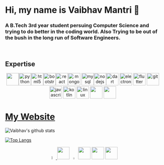 # Hi, my name is Vaibhav Mantri 👋

### A B.Tech 3rd year student  persuing Computer Science and trying to do better in the coding world. Also Trying to be out of the bush in the long run of Software Engineers.
<br>



## Expertise

<p align="center"><img src = "https://images.vexels.com/media/users/3/166179/isolated/preview/b83d6b47a9502dfaf535087627a8bf96-c-programming-language-icon-by-vexels.png" width="40" height="40"><img src="https://devicons.github.io/devicon/devicon.git/icons/python/python-original.svg" alt="python" width="40" height="40"/><img src="https://devicons.github.io/devicon/devicon.git/icons/html5/html5-original-wordmark.svg" alt="html5" width="40" height="40"/><img src = 'https://i.pinimg.com/564x/fb/ba/ce/fbbacefb74109aa386dd39927a20d91f.jpg'  width="40" height="40"<img src="https://devicons.github.io/devicon/devicon.git/icons/bootstrap/bootstrap-plain.svg" alt="bootstrap" width="40" height="40"/><img src="https://devicons.github.io/devicon/devicon.git/icons/react/react-original-wordmark.svg" alt="react" width="40" height="40"/><img src="https://devicons.github.io/devicon/devicon.git/icons/mongodb/mongodb-original-wordmark.svg" alt="mongodb" width="40" height="40"/> <img src="https://devicons.github.io/devicon/devicon.git/icons/mysql/mysql-original-wordmark.svg" alt="mysql" width="40" height="40"/><img src="https://devicons.github.io/devicon/devicon.git/icons/nodejs/nodejs-original-wordmark.svg" alt="nodejs" width="40" height="40"/><img src="https://www.vectorlogo.zone/logos/dartlang/dartlang-icon.svg" alt="dart" width="40" height="40"/> <img src="https://devicons.github.io/devicon/devicon.git/icons/electron/electron-original.svg" alt="electron" width="40" height="40"/> <img src="https://www.vectorlogo.zone/logos/flutterio/flutterio-icon.svg" alt="flutter" width="40" height="40"/> <img src="https://www.vectorlogo.zone/logos/git-scm/git-scm-icon.svg" alt="git" width="40" height="40"/> <img src="https://devicons.github.io/devicon/devicon.git/icons/javascript/javascript-original.svg" alt="javascript" width="40" height="40"/> <img src="https://www.vectorlogo.zone/logos/kotlinlang/kotlinlang-icon.svg" alt="kotlin" width="40" height="40"/> <img src="https://devicons.github.io/devicon/devicon.git/icons/linux/linux-original.svg" alt="linux" width="40" height="40"/>
  <img src = 'https://i.pinimg.com/564x/2d/29/4d/2d294d0612a1a14776f872a7b07c05ec.jpg' width="40" height="40">
<img src = 'https://i.pinimg.com/564x/78/44/8c/78448c98d0e8a4ed54c672f6ce3278d7.jpg' width="40" height="40">
<br>
  
  <h1> <a href = "https://vaibhavmantri.github.io/vaibhav_mantri/">My Website</a></h1>

 <p align = "center">
  
![Vaibhav's github stats](https://github-readme-stats.vercel.app/api?username=vaibhavmantri&show_icons=true)

[![Top Langs](https://github-readme-stats.vercel.app/api/top-langs/?username=vaibhavmantri&langs_count=8)](https://github.com/vaibhavmantri/github-readme-stats)
</p>
<p align = "center"> 
  <a href = "https://www.youtube.com/channel/UCgai1mBa3Obd8pbpnClb0mg?view_as=subscriber"><img src = "https://i.pinimg.com/564x/8d/f8/a4/8df8a434b0221c52cbb0c68462b762a4.jpg" width = "5%"> </a>
  <a href = "https://www.linkedin.com/in/vaibhav-mantri-350331188/"><img src = "https://i.pinimg.com/236x/b0/28/c2/b028c2e59043116dfc0da6ec6fd26d70.jpg" width="40" height="40"></a>
  <a href = "https://www.instagram.com/_vaibhavmantri_/"><img src = "https://i.pinimg.com/236x/4e/d6/c0/4ed6c0d35a6e50eb0d5ff72ecc6ae0f9.jpg" width = "4%"></a>
  <a href = "https://discord.gg/8F84qtU"><img src = "https://i.pinimg.com/236x/44/9b/13/449b13424fcee07a3fa164a09f7bca0c.jpg" width="40" height="40"></a>
  <a href = "https://github.com/vaibhavmantri/"><img src = "https://i.pinimg.com/564x/23/cd/80/23cd80bb785b4513d1a592a46bd882a4.jpg" width="40" height="40"></a>
  <a href = "https://vaibhavmantri.github.io/aboutme/"><img src = "https://www.clipartkey.com/mpngs/m/214-2145330_click-website-icon-png.png" width="40" height="40"></a>         
</p>                                                                                       
 <br>
                                                                                              

